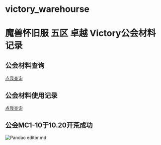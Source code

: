 # victory_warehourse
# 魔兽怀旧服 五区 卓越 Victory公会材料记录

## 公会材料查询
[点我查询](https://github.com/Tinker250/victory_warehourse/blob/master/index.md)
## 公会材料使用记录
[点我查询](https://www.mdeditor.com/)

## 公会MC1-10于10.20开荒成功
![Pandao editor.md](https://tinker250.github.io/victory_warehourse/MC/RAID_MC.png "合影留念")
